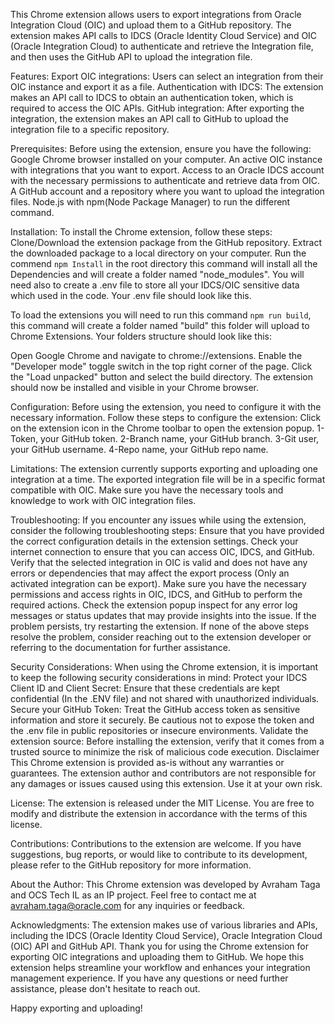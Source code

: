 
This Chrome extension allows users to export integrations from Oracle Integration Cloud (OIC) and upload them to a GitHub repository. 
The extension makes API calls to IDCS (Oracle Identity Cloud Service) and OIC (Oracle Integration Cloud) to authenticate and retrieve the Integration file, and then uses the GitHub API to upload the integration file.

Features:
Export OIC integrations: Users can select an integration from their OIC instance and export it as a file.
Authentication with IDCS: The extension makes an API call to IDCS to obtain an authentication token, which is required to access the OIC APIs.
GitHub integration: After exporting the integration, the extension makes an API call to GitHub to upload the integration file to a specific repository. 

Prerequisites:
Before using the extension, ensure you have the following:
Google Chrome browser installed on your computer. An active OIC instance with integrations that you want to export. Access to an Oracle IDCS account with the necessary permissions to authenticate and retrieve data from OIC. A GitHub account and a repository where you want to upload the integration files.
Node.js with npm(Node Package Manager) to run the different command.

Installation:
To install the Chrome extension, follow these steps: Clone/Download the extension package from the GitHub repository.
Extract the downloaded package to a local directory on your computer. 
Run the commend `npm Install` in the root directory this command will install all the Dependencies and will create a folder named "node_modules".
You will need also to create a .env file to store all your IDCS/OIC sensitive data which used in the code.
Your .env file should look like this.

 









To load the extensions you will need to run this command `npm run build`, this command will create a folder named "build" this folder will upload to Chrome Extensions.
Your folders structure should look like this:
 
 
Open Google Chrome and navigate to chrome://extensions. Enable the "Developer mode" toggle switch in the top right corner of the page. Click the "Load unpacked" button and select the build directory. The extension should now be installed and visible in your Chrome browser.

Configuration:
Before using the extension, you need to configure it with the necessary information. Follow these steps to configure the extension: Click on the extension icon in the Chrome toolbar to open the extension popup. 
1-Token, your GitHub token.	
2-Branch name, your GitHub branch.
3-Git user, your GitHub username.
4-Repo name, your GitHub repo name.



Limitations:
The extension currently supports exporting and uploading one integration at a time. The exported integration file will be in a specific format compatible with OIC. Make sure you have the necessary tools and knowledge to work with OIC integration files.

Troubleshooting: 
If you encounter any issues while using the extension, consider the following troubleshooting steps: Ensure that you have provided the correct configuration details in the extension settings. Check your internet connection to ensure that you can access OIC, IDCS, and GitHub. Verify that the selected integration in OIC is valid and does not have any errors or dependencies that may affect the export process (Only an activated integration can be export).
Make sure you have the necessary permissions and access rights in OIC, IDCS, and GitHub to perform the required actions. Check the extension popup inspect for any error log messages or status updates that may provide insights into the issue.
If the problem persists, try restarting the extension. If none of the above steps resolve the problem, consider reaching out to the extension developer or referring to the documentation for further assistance. 

Security Considerations: 
When using the Chrome extension, it is important to keep the following security considerations in mind: 
Protect your IDCS Client ID and Client Secret: Ensure that these credentials are kept confidential (In the .ENV file) and not shared with unauthorized individuals.
Secure your GitHub Token: Treat the GitHub access token as sensitive information and store it securely.
Be cautious not to expose the token and the .env file in public repositories or insecure environments. Validate the extension source: Before installing the extension, verify that it comes from a trusted source to minimize the risk of malicious code execution. Disclaimer This Chrome extension is provided as-is without any warranties or guarantees. The extension author and contributors are not responsible for any damages or issues caused using this extension. Use it at your own risk.

License: 
The extension is released under the MIT License. You are free to modify and distribute the extension in accordance with the terms of this license.

Contributions:
Contributions to the extension are welcome. If you have suggestions, bug reports, or would like to contribute to its development, please refer to the GitHub repository for more information.

About the Author:
This Chrome extension was developed by Avraham Taga and OCS Tech IL as an IP project. Feel free to contact me at avraham.taga@oracle.com for any inquiries or feedback.

Acknowledgments:
The extension makes use of various libraries and APIs, including the IDCS (Oracle Identity Cloud Service), Oracle Integration Cloud (OIC) API and GitHub API.
Thank you for using the Chrome extension for exporting OIC integrations and uploading them to GitHub.
We hope this extension helps streamline your workflow and enhances your integration management experience. If you have any questions or need further assistance, please don't hesitate to reach out.

Happy exporting and uploading!